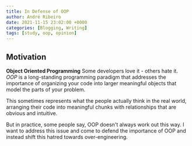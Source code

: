 ```yaml
---
title: In Defense of OOP
author: André Ribeiro
date: 2021-11-15 23:02:00 +0000
categories: [Blogging, Writing]
tags: [study, oop, opinion]
---
```


## Motivation

**Object Oriented Programming** Some developers love it - others hate it.
*OOP* is a long-standing programming paradigm that addresses the importance of organizing your code into larger meaningful objects that model the parts of your problem.

This sometimes represents what the people actually think in the real world, arranging their code into meaningful chunks with relationships that are obvious and intuitive.

But in practice, some people say, OOP doesn't always work out this way. I want to address this issue and come to defend the importance of OOP and instead shift this hatred towards over-engineering.